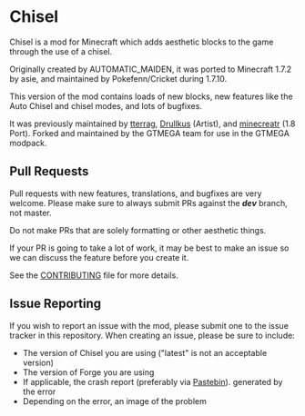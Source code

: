 Chisel
=======
Chisel is a mod for Minecraft which adds aesthetic blocks to the game through the use of a chisel.  

Originally created by AUTOMATIC_MAIDEN, it was ported to Minecraft 1.7.2 by asie, and maintained by Pokefenn/Cricket during 1.7.10.

This version of the mod contains loads of new blocks, new features like the Auto Chisel and chisel modes, and lots of bugfixes.


It was previously maintained by [tterrag](http://github.com/tterrag1098), [Drullkus](http://github.com/Drullkus) (Artist), and [minecreatr](http://github.com/minecreatr) (1.8 Port). Forked and maintained by the GTMEGA team for use in the GTMEGA modpack.

Pull Requests
---------------

Pull requests with new features, translations, and bugfixes are very welcome. Please make sure to always submit PRs against the ***dev*** branch, not master.

Do not make PRs that are solely formatting or other aesthetic things.

If your PR is going to take a lot of work, it may be best to make an issue so we can discuss the feature before you create it.

See the [CONTRIBUTING](CONTRIBUTING.md) file for more details.

Issue Reporting
----------------
If you wish to report an issue with the mod, please submit one to the issue tracker in this repository.  When creating an
issue, please be sure to include:

- The version of Chisel you are using ("latest" is not an acceptable version)
- The version of Forge you are using
- If applicable, the crash report (preferably via [Pastebin](http://pastebin.com/)). generated by the error
- Depending on the error, an image of the problem
